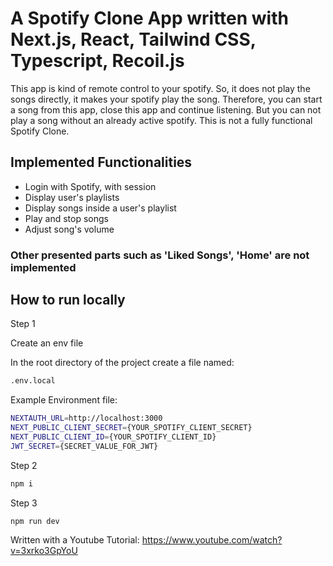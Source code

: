 # A Spotify Clone App written with Next.js, React, Tailwind CSS, Typescript, Recoil.js 
This app is kind of remote control to your spotify. So, it does not play the songs directly, it makes your spotify play the song. Therefore, you can start a song from this app, close this app and continue listening. But you can not play a song without an already active spotify. This is not a fully functional Spotify Clone. 

## Implemented Functionalities
* Login with Spotify, with session
* Display user's playlists
* Display songs inside a user's playlist
* Play and stop songs
* Adjust song's volume

### Other presented parts such as 'Liked Songs', 'Home' are not implemented

## How to run locally
Step 1

Create an env file

In the root directory of the project create a file named: 
```sh
.env.local
```
Example Environment file:
```sh
NEXTAUTH_URL=http://localhost:3000
NEXT_PUBLIC_CLIENT_SECRET={YOUR_SPOTIFY_CLIENT_SECRET}
NEXT_PUBLIC_CLIENT_ID={YOUR_SPOTIFY_CLIENT_ID}
JWT_SECRET={SECRET_VALUE_FOR_JWT}
```
Step 2
```sh
npm i
```
Step 3
```
npm run dev
```

Written with a Youtube Tutorial: https://www.youtube.com/watch?v=3xrko3GpYoU
